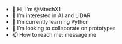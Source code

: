 - 👋 Hi, I’m @MtechX1
- 👀 I’m interested in AI and LiDAR 
- 🌱 I’m currently learning Python
- 💞️ I’m looking to collaborate on prototypes 
- 📫 How to reach me: message me

<!---
MtechX1/MtechX1 is a ✨ special ✨ repository because its `README.md` (this file) appears on your GitHub profile.
You can click the Preview link to take a look at your changes.
--->
